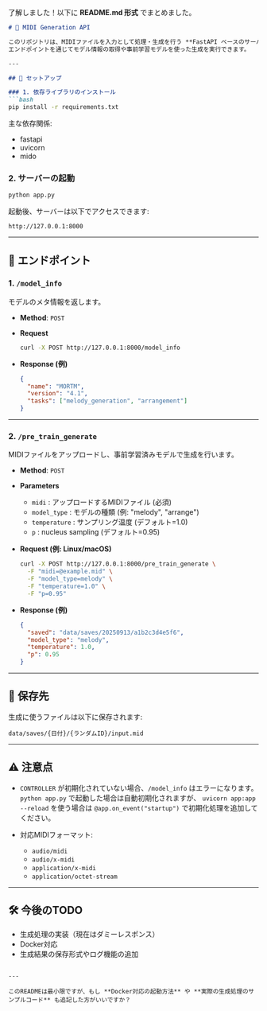 了解しました！以下に **README.md 形式** でまとめました。

````markdown
# 🎵 MIDI Generation API

このリポジトリは、MIDIファイルを入力として処理・生成を行う **FastAPI ベースのサーバー** です。  
エンドポイントを通じてモデル情報の取得や事前学習モデルを使った生成を実行できます。

---

## 🚀 セットアップ

### 1. 依存ライブラリのインストール
```bash
pip install -r requirements.txt
````

主な依存関係:

* fastapi
* uvicorn
* mido

### 2. サーバーの起動

```bash
python app.py
```

起動後、サーバーは以下でアクセスできます:

```
http://127.0.0.1:8000
```

---

## 📡 エンドポイント

### 1. `/model_info`

モデルのメタ情報を返します。

* **Method**: `POST`
* **Request**

  ```bash
  curl -X POST http://127.0.0.1:8000/model_info
  ```
* **Response (例)**

  ```json
  {
    "name": "MORTM",
    "version": "4.1",
    "tasks": ["melody_generation", "arrangement"]
  }
  ```

---

### 2. `/pre_train_generate`

MIDIファイルをアップロードし、事前学習済みモデルで生成を行います。

* **Method**: `POST`

* **Parameters**

    * `midi` : アップロードするMIDIファイル (必須)
    * `model_type` : モデルの種類 (例: "melody", "arrange")
    * `temperature` : サンプリング温度 (デフォルト=1.0)
    * `p` : nucleus sampling (デフォルト=0.95)

* **Request (例: Linux/macOS)**

  ```bash
  curl -X POST http://127.0.0.1:8000/pre_train_generate \
    -F "midi=@example.mid" \
    -F "model_type=melody" \
    -F "temperature=1.0" \
    -F "p=0.95"
  ```

* **Response (例)**

  ```json
  {
    "saved": "data/saves/20250913/a1b2c3d4e5f6",
    "model_type": "melody",
    "temperature": 1.0,
    "p": 0.95
  }
  ```

---

## 📂 保存先

生成に使うファイルは以下に保存されます:

```
data/saves/{日付}/{ランダムID}/input.mid
```

---

## ⚠️ 注意点

* `CONTROLLER` が初期化されていない場合、`/model_info` はエラーになります。
  `python app.py` で起動した場合は自動初期化されますが、
  `uvicorn app:app --reload` を使う場合は `@app.on_event("startup")` で初期化処理を追加してください。
* 対応MIDIフォーマット:

    * `audio/midi`
    * `audio/x-midi`
    * `application/x-midi`
    * `application/octet-stream`

---

## 🛠 今後のTODO

* 生成処理の実装（現在はダミーレスポンス）
* Docker対応
* 生成結果の保存形式やログ機能の追加

```

---

このREADMEは最小限ですが、もし **Docker対応の起動方法** や **実際の生成処理のサンプルコード** も追記した方がいいですか？
```
